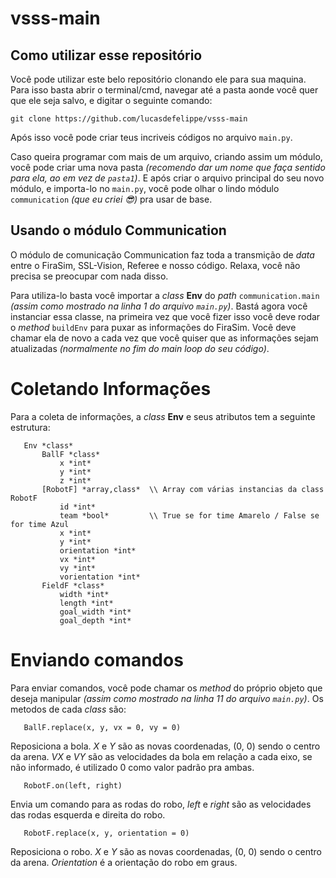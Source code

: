 # vsss-main

## Como utilizar esse repositório

 Você pode utilizar este belo repositório clonando ele para sua maquina. Para isso basta abrir o terminal/cmd, navegar até a pasta aonde você quer que ele seja salvo, e digitar o seguinte comando:

```
git clone https://github.com/lucasdefelippe/vsss-main
```

 Após isso você pode criar teus incriveis códigos no arquivo `main.py`.

 Caso queira programar com mais de um arquivo, criando assim um módulo, você pode criar uma nova pasta *\(recomendo dar um nome que faça sentido para ela, ao em vez de `pasta1`\)*. E após criar o arquivo principal do seu novo módulo, e importa-lo no `main.py`, você pode olhar o lindo módulo `communication` *(que eu criei :sunglasses:)* pra usar de base.

## Usando o módulo Communication

 O módulo de comunicação Communication faz toda a transmição de *data* entre o FiraSim, SSL-Vision, Referee e nosso código. Relaxa, você não precisa se preocupar com nada disso.
 
 Para utiliza-lo basta você importar a *class* **Env** do *path* `communication.main` *\(assim como mostrado na linha 1 do arquivo `main.py`\)*. Bastá agora você instanciar essa classe, na primeira vez que você fizer isso você deve rodar o *method* `buildEnv` para puxar as informações do FiraSim. Você deve chamar ela de novo a cada vez que você quiser que as informações sejam atualizadas *\(normalmente no fim do main loop do seu código\)*.

 <!-- Após isso crie uma instancia dela, você pode dar o nome que quiser para ela *\(linha 3\)*. Essa instancia terá todas as informações que o FiraSim te passará, porem antes de fazer qualquer coisa você deve mandar ela puxar essas informações, para isso basta chamar a função `buildEnv` *\(linha 4\)*. Essa função serve tanto para puxar os dados pela primeira vez, quanto atualiza-los posteriormente. -->

# Coletando Informações
 Para a coleta de informações, a *class* **Env** e seus atributos tem a seguinte estrutura:

 ```
    Env *class*
        BallF *class*
            x *int*
            y *int*
            z *int*
        [RobotF] *array,class*  \\ Array com várias instancias da class RobotF
            id *int*
            team *bool*         \\ True se for time Amarelo / False se for time Azul
            x *int*
            y *int*
            orientation *int*
            vx *int*
            vy *int*
            vorientation *int*
        FieldF *class*
            width *int*
            length *int*
            goal_width *int*
            goal_depth *int*
 ```

# Enviando comandos
 Para enviar comandos, você pode chamar os *method* do próprio objeto que deseja manipular *\(assim como mostrado na linha 11 do arquivo `main.py`\)*. Os metodos de cada *class* são:

 ```
    BallF.replace(x, y, vx = 0, vy = 0)
 ```
 Reposiciona a bola. *X* e *Y* são as novas coordenadas, (0, 0) sendo o centro da arena. *VX* e *VY* são as velocidades da bola em relação a cada eixo, se não informado, é utilizado 0 como valor padrão pra ambas.

 ```
    RobotF.on(left, right)
 ```
 Envia um comando para as rodas do robo, *left* e *right* são as velocidades das rodas esquerda e direita do robo.

 ```
    RobotF.replace(x, y, orientation = 0)
 ```
 Reposiciona o robo. *X* e *Y* são as novas coordenadas, (0, 0) sendo o centro da arena. *Orientation* é a orientação do robo em graus.
